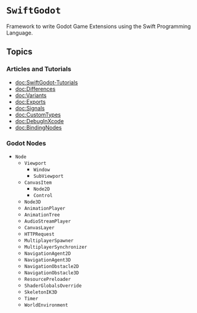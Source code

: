 # ``SwiftGodot``

Framework to write Godot Game Extensions using the Swift Programming Language.

## Topics

### Articles and Tutorials

- <doc:SwiftGodot-Tutorials>
- <doc:Differences>
- <doc:Variants>
- <doc:Exports>
- <doc:Signals>
- <doc:CustomTypes>
- <doc:DebugInXcode>
- <doc:BindingNodes>

### Godot Nodes

- ``Node``
  - ``Viewport``
    - ``Window``
    - ``SubViewport``
  - ``CanvasItem``
    - ``Node2D``
    - ``Control``
  - ``Node3D``
  - ``AnimationPlayer``
  - ``AnimationTree``
  - ``AudioStreamPlayer``
  - ``CanvasLayer``
  - ``HTTPRequest``
  - ``MultiplayerSpawner``
  - ``MultiplayerSynchronizer``
  - ``NavigationAgent2D``
  - ``NavigationAgent3D``
  - ``NavigationObstacle2D``
  - ``NavigationObstacle3D``
  - ``ResourcePreloader``
  - ``ShaderGlobalsOverride``
  - ``SkeletonIK3D``
  - ``Timer``
  - ``WorldEnvironment``
